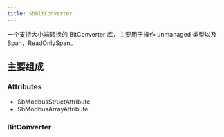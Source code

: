 ```yaml
---
title: SbBitConverter
---
```


一个支持大小端转换的 BitConverter 库，主要用于操作 unmanaged 类型以及 Span，ReadOnlySpan。

## 主要组成

### Attributes

- SbModbusStructAttribute
- SbModbusArrayAttribute

### BitConverter
